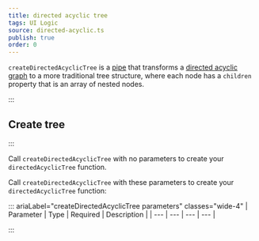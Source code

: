 ```yaml
---
title: directed acyclic tree
tags: UI Logic
source: directed-acyclic.ts
publish: true
order: 0
---
```


`createDirectedAcyclicTree` is a [pipe](/docs/logic/pipes-overview) that transforms a [directed acyclic graph](/docs/logic/graph-overview) to a more traditional tree structure, where each node has a `children` property that is an array of nested nodes.


:::
## Create tree
:::

Call `createDirectedAcyclicTree` with no parameters to create your `directedAcyclicTree` function.

Call `createDirectedAcyclicTree` with these parameters to create your `directedAcyclicTree` function:

::: ariaLabel="createDirectedAcyclicTree parameters" classes="wide-4"
| Parameter | Type | Required | Description |
| --- | --- | --- | --- |

:::

